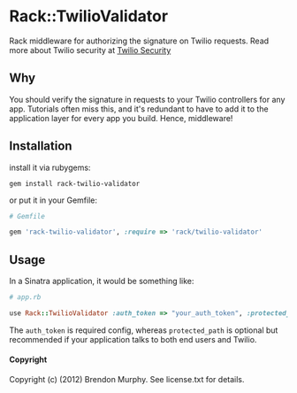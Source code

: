 Rack::TwilioValidator
=====================

Rack middleware for authorizing the signature on Twilio requests.
Read more about Twilio security at [Twilio Security](http://www.twilio.com/docs/security)

Why
---

You should verify the signature in requests to your Twilio controllers for
any app.  Tutorials often miss this, and it's redundant to have
to add it to the application layer for every app you build.  Hence,
middleware!

Installation
------------

install it via rubygems:

```
gem install rack-twilio-validator
```

or put it in your Gemfile:

```ruby
# Gemfile

gem 'rack-twilio-validator', :require => 'rack/twilio-validator'
```

Usage
-----

In a Sinatra application, it would be something like:

```ruby
# app.rb

use Rack::TwilioValidator :auth_token => "your_auth_token", :protected_path => "/twilio_switchboard/"
```

The `auth_token` is required config, whereas `protected_path` is optional but
recommended if your application talks to both end users and Twilio.

#### Copyright

Copyright (c) (2012) Brendon Murphy. See license.txt for details.

